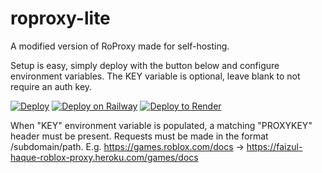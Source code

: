 # roproxy-lite
A modified version of RoProxy made for self-hosting.

Setup is easy, simply deploy with the button below and configure environment variables. The KEY variable is optional, leave blank to not require an auth key.

[![Deploy](https://www.herokucdn.com/deploy/button.svg)](https://heroku.com/deploy?template=https://github.com/halffalse/roproxy-lite)
[![Deploy on Railway](https://railway.app/button.svg)](https://railway.app/new/template?template=https%3A%2F%2Fgithub.com%2Fhalffalse%2Froproxy-lite&envs=KEY%2CTIMEOUT%2CRETRIES&optionalEnvs=KEY&KEYDesc=The+key+used+to+access+proxy.&TIMEOUTDesc=The+number+of+seconds+before+a+request+times+out+and+is+retried.&RETRIESDesc=The+maximum+number+of+times+to+attempt+a+request.+Minimum%3A+1&TIMEOUTDefault=5&RETRIESDefault=5)
[![Deploy to Render](https://render.com/images/deploy-to-render-button.svg)](https://render.com/deploy)

When "KEY" environment variable is populated, a matching "PROXYKEY" header must be present. Requests must be made in the format /subdomain/path. E.g. https://games.roblox.com/docs -> https://faizul-haque-roblox-proxy.heroku.com/games/docs
